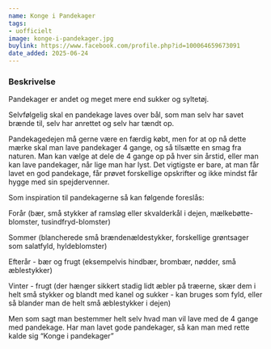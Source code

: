 ```yaml
---
name: Konge i Pandekager
tags:
- uofficielt
image: konge-i-pandekager.jpg
buylink: https://www.facebook.com/profile.php?id=100064659673091
date_added: 2025-06-24
---
```

### Beskrivelse

Pandekager er andet og meget mere end sukker og syltetøj. 

Selvfølgelig skal en pandekage laves over bål, som man selv har savet brænde til, selv har anrettet og selv har tændt op.

Pandekagedejen må gerne være en færdig købt, men for at op nå dette mærke skal man lave pandekager 4 gange, og så tilsætte en smag fra naturen. Man kan vælge at dele de 4 gange op på hver sin årstid, eller man kan lave pandekager, når lige man har lyst. Det vigtigste er bare, at man får lavet en god pandekage, får prøvet forskellige opskrifter og ikke mindst får hygge med sin spejdervenner.

Som inspiration til pandekagerne så kan følgende foreslås:

Forår (bær, små stykker af ramsløg eller skvalderkål i dejen, mælkebøtte-blomster, tusindfryd-blomster)

Sommer (blancherede små brændenældestykker, forskellige grøntsager som salatfyld, hyldeblomster)

Efterår - bær og frugt (eksempelvis hindbær, brombær, nødder, små æblestykker)

Vinter - frugt (der hænger sikkert stadig lidt æbler på træerne, skær dem i helt små stykker og blandt med kanel og sukker - kan bruges som fyld, eller så blander man de helt små æblestykker i dejen)

Men som sagt man bestemmer helt selv hvad man vil lave med de 4 gange med pandekage. Har man lavet gode pandekager, så kan man med rette kalde sig “Konge i pandekager”